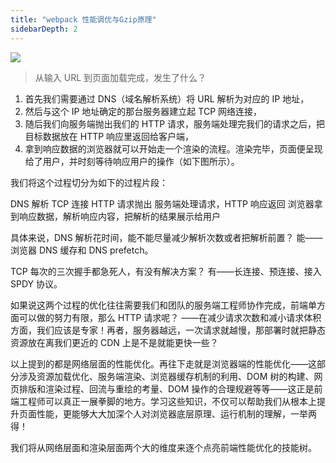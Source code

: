 ```yaml
---
title: "webpack 性能调优与Gzip原理"
sidebarDepth: 2
---
```


![](https://p1-jj.byteimg.com/tos-cn-i-t2oaga2asx/gold-user-assets/2018/10/23/1669f5358f63c0f8~tplv-t2oaga2asx-zoom-in-crop-mark:3024:0:0:0.awebp)

> 从输入 URL 到页面加载完成，发生了什么？

1. 首先我们需要通过 DNS（域名解析系统）将 URL 解析为对应的 IP 地址，
2. 然后与这个 IP 地址确定的那台服务器建立起 TCP 网络连接，
3. 随后我们向服务端抛出我们的 HTTP 请求，服务端处理完我们的请求之后，把目标数据放在 HTTP 响应里返回给客户端，
4. 拿到响应数据的浏览器就可以开始走一个渲染的流程。渲染完毕，页面便呈现给了用户，并时刻等待响应用户的操作（如下图所示）。



我们将这个过程切分为如下的过程片段：

DNS 解析
TCP 连接
HTTP 请求抛出
服务端处理请求，HTTP 响应返回
浏览器拿到响应数据，解析响应内容，把解析的结果展示给用户



具体来说，DNS 解析花时间，能不能尽量减少解析次数或者把解析前置？
能——浏览器 DNS 缓存和 DNS prefetch。

TCP 每次的三次握手都急死人，有没有解决方案？
有——长连接、预连接、接入 SPDY 协议。

如果说这两个过程的优化往往需要我们和团队的服务端工程师协作完成，前端单方面可以做的努力有限，那么 HTTP 请求呢？
——在减少请求次数和减小请求体积方面，我们应该是专家！再者，服务器越远，一次请求就越慢，那部署时就把静态资源放在离我们更近的 CDN 上是不是就能更快一些？

以上提到的都是网络层面的性能优化。再往下走就是浏览器端的性能优化——这部分涉及资源加载优化、服务端渲染、浏览器缓存机制的利用、DOM 树的构建、网页排版和渲染过程、回流与重绘的考量、DOM 操作的合理规避等等——这正是前端工程师可以真正一展拳脚的地方。学习这些知识，不仅可以帮助我们从根本上提升页面性能，更能够大大加深个人对浏览器底层原理、运行机制的理解，一举两得！

我们将从网络层面和渲染层面两个大的维度来逐个点亮前端性能优化的技能树。